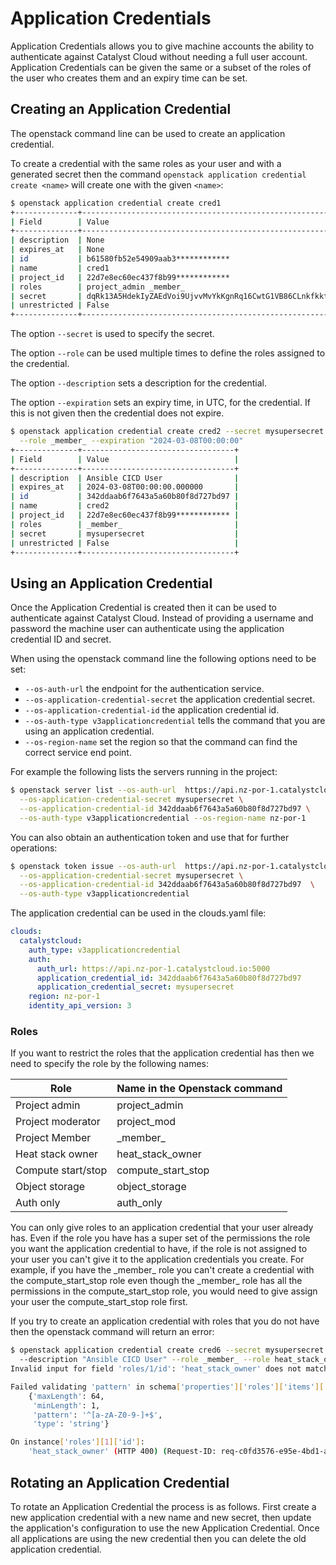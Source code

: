 # Application Credentials

Application Credentials allows you to give machine accounts the ability
to authenticate against Catalyst Cloud without needing a full user
account. Application Credentials can be given the same or a subset of
the roles of the user who creates them and an expiry time can be set.

## Creating an Application Credential

The openstack command line can be used to create an application
credential.

To create a credential with the same roles as your user and with a
generated secret then the command
`openstack application credential create <name>` will create one with
the given `<name>`:

``` bash
$ openstack application credential create cred1
+--------------+----------------------------------------------------------------------------------------+
| Field        | Value                                                                                  |
+--------------+----------------------------------------------------------------------------------------+
| description  | None                                                                                   |
| expires_at   | None                                                                                   |
| id           | b61580fb52e54909aab3************                                                       |
| name         | cred1                                                                                  |
| project_id   | 22d7e8ec60ec437f8b99************                                                       |
| roles        | project_admin _member_                                                                 |
| secret       | dqRk13A5HdekIyZAEdVoi9UjvvMvYkKgnRq16CwtG1VB86CLnkfkktkCGrYexkFwZFh1CPt3hDqwv5X3p6iing |
| unrestricted | False                                                                                  |
+--------------+----------------------------------------------------------------------------------------+
```

The option `--secret` is used to specify the secret.

The option `--role` can be used multiple times to define the roles
assigned to the credential.

The option `--description` sets a description for the credential.

The option `--expiration` sets an expiry time, in UTC, for the
credential. If this is not given then the credential does not expire.

``` bash
$ openstack application credential create cred2 --secret mysupersecret --description "Ansible CICD User" \
  --role _member_ --expiration "2024-03-08T00:00:00"
+--------------+----------------------------------+
| Field        | Value                            |
+--------------+----------------------------------+
| description  | Ansible CICD User                |
| expires_at   | 2024-03-08T00:00:00.000000       |
| id           | 342ddaab6f7643a5a60b80f8d727bd97 |
| name         | cred2                            |
| project_id   | 22d7e8ec60ec437f8b99************ |
| roles        | _member_                         |
| secret       | mysupersecret                    |
| unrestricted | False                            |
+--------------+----------------------------------+
```

## Using an Application Credential

Once the Application Credential is created then it can be used to
authenticate against Catalyst Cloud. Instead of providing a username
and password the machine user can authenticate using the application
credential ID and secret.

When using the openstack command line the following options need to be set:
 - `--os-auth-url` the endpoint for the authentication service.
 - `--os-application-credential-secret` the application credential secret.
 - `--os-application-credential-id` the application credential id.
 - `--os-auth-type v3applicationcredential` tells the command that you are using an application credential. 
 - `--os-region-name` set the region so that the command can find the correct service end point.

For example the following lists the servers running in the project:

``` bash
$ openstack server list --os-auth-url  https://api.nz-por-1.catalystcloud.io:5000  \
  --os-application-credential-secret mysupersecret \
  --os-application-credential-id 342ddaab6f7643a5a60b80f8d727bd97 \
  --os-auth-type v3applicationcredential --os-region-name nz-por-1
```

You can also obtain an authentication token and use that for further
operations:

``` bash
$ openstack token issue --os-auth-url  https://api.nz-por-1.catalystcloud.io:5000 \
  --os-application-credential-secret mysupersecret \
  --os-application-credential-id 342ddaab6f7643a5a60b80f8d727bd97  \
  --os-auth-type v3applicationcredential
```

The application credential can be used in the clouds.yaml file:

``` yaml
clouds:
  catalystcloud:
    auth_type: v3applicationcredential
    auth:
      auth_url: https://api.nz-por-1.catalystcloud.io:5000
      application_credential_id: 342ddaab6f7643a5a60b80f8d727bd97
      application_credential_secret: mysupersecret
    region: nz-por-1
    identity_api_version: 3
```

### Roles

If you want to restrict the roles that the application credential has
then we need to specify the role by the following names:

  | Role               | Name in the Openstack command |
  |--------------------|-------------------------------|
  | Project admin      | project_admin                 |
  | Project moderator  | project_mod                   |
  | Project Member     | \_member\_                    |
  | Heat stack owner   | heat_stack_owner              |
  | Compute start/stop | compute_start_stop            |
  | Object storage     | object_storage                |
  | Auth only          | auth_only                     |

You can only give roles to an application credential that your user
already has. Even if the role you have has a super set of the
permissions the role you want the application credential to have, if the
role is not assigned to your user you can't give it to the application
credentials you create. For example, if you have the \_member\_ role
you can't create a credential with the compute_start_stop role even
though the \_member\_ role has all the permissions in the
compute_start_stop role, you would need to give assign your user the
compute_start_stop role first.

If you try to create an application credential with roles that you do
not have then the openstack command will return an error:

``` bash
$ openstack application credential create cred6 --secret mysupersecret /
  --description "Ansible CICD User" --role _member_ --role heat_stack_owner
Invalid input for field 'roles/1/id': 'heat_stack_owner' does not match '^[a-zA-Z0-9-]+$'

Failed validating 'pattern' in schema['properties']['roles']['items']['properties']['id']:
    {'maxLength': 64,
     'minLength': 1,
     'pattern': '^[a-zA-Z0-9-]+$',
     'type': 'string'}

On instance['roles'][1]['id']:
    'heat_stack_owner' (HTTP 400) (Request-ID: req-c0fd3576-e95e-4bd1-a247-466c72392de8)
```

## Rotating an Application Credential

To rotate an Application Credential the process is as follows. First
create a new application credential with a new name and new secret, then
update the application's configuration to use the new Application
Credential. Once all applications are using the new credential then you
can delete the old application credential.
